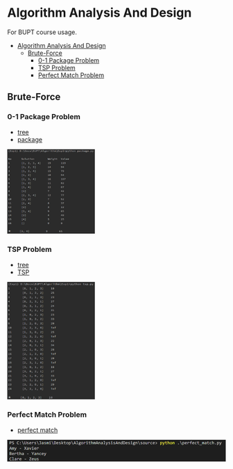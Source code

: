 # Algorithm Analysis And Design
For BUPT course usage. 

- [Algorithm Analysis And Design](#algorithm-analysis-and-design)
  - [Brute-Force](#brute-force)
    - [0-1 Package Problem](#0-1-package-problem)
    - [TSP Problem](#tsp-problem)
    - [Perfect Match Problem](#perfect-match-problem)

## Brute-Force  
### 0-1 Package Problem  
- [tree](source/tree.py)  
- [package](source/package.py)  
  
<img src='image/package.png' width=40% />  

### TSP Problem  
- [tree](source/tree.py)  
- [TSP](source/tsp.py)  

<img src='image/tsp.png' width=40% />  

### Perfect Match Problem  
- [perfect match](source/perfect_match.py)  

<img src='image/match.png' />